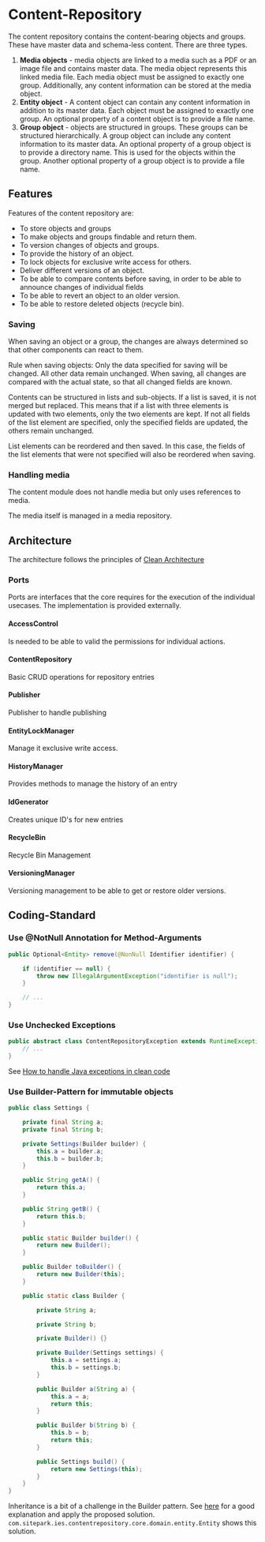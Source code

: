 # Content-Repository

The content repository contains the content-bearing objects and groups. These have master data and schema-less content. There are three types.

1. **Media objects** - media objects are linked to a media such as a PDF or an image file and contains master data. The media object represents this linked media file. Each media object must be assigned to exactly one group. Additionally, any content information can be stored at the media object.
2. **Entity object** - A content object can contain any content information in addition to its master data. Each object must be assigned to exactly one group. An optional property of a content object is to provide a file name.
3. **Group object** - objects are structured in groups. These groups can be structured hierarchically. A group object can include any content information to its master data.  An optional property of a group object is to provide a directory name. This is used for the objects within the group. Another optional property of a group object is to provide a file name.

## Features

Features of the content repository are:

* To store objects and groups
* To make objects and groups findable and return them.
* To version changes of objects and groups.
* To provide the history of an object.
* To lock objects for exclusive write access for others.
* Deliver different versions of an object.
* To be able to compare contents before saving, in order to be able to announce changes of individual fields
* To be able to revert an object to an older version.
* To be able to restore deleted objects (recycle bin).

### Saving

When saving an object or a group, the changes are always determined so that other components can react to them.

Rule when saving objects:
Only the data specified for saving will be changed. All other data remain unchanged.
When saving, all changes are compared with the actual state, so that all changed fields are known.

Contents can be structured in lists and sub-objects. If a list is saved, it is not merged but replaced. This means that if a list with three elements is updated with two elements, only the two elements are kept. If not all fields of the list element are specified, only the specified fields are updated, the others remain unchanged.

List elements can be reordered and then saved. In this case, the fields of the list elements that were not specified will also be reordered when saving.

### Handling media

The content module does not handle media but only uses references to media.

The media itself is managed in a media repository.

## Architecture

The architecture follows the principles of [Clean Architecture](https://blog.cleancoder.com/uncle-bob/2012/08/13/the-clean-architecture.html)

### Ports

Ports are interfaces that the core requires for the execution of the individual usecases. The implementation is provided externally.

#### AccessControl

Is needed to be able to valid the permissions for individual actions.

#### ContentRepository

Basic CRUD operations for repository entries

#### Publisher

Publisher to handle publishing

#### EntityLockManager

Manage it exclusive write access.

#### HistoryManager

Provides methods to manage the history of an entry

#### IdGenerator

Creates unique ID's for new entries

#### RecycleBin

Recycle Bin Management

#### VersioningManager

Versioning management to be able to get or restore older versions.


## Coding-Standard

### Use @NotNull Annotation for Method-Arguments

```java
public Optional<Entity> remove(@NonNull Identifier identifier) {

	if (identifier == null) {
		throw new IllegalArgumentException("identifier is null");
	}

	// ...
}
```

### Use Unchecked Exceptions

```java
public abstract class ContentRepositoryException extends RuntimeException {
	// ...
}
```

See [How to handle Java exceptions in clean code](https://ahmadatwi.me/2017/01/20/how-to-handle-java-exceptions-in-clean-code-part-1/)

### Use Builder-Pattern for immutable objects

```java
public class Settings {

	private final String a;
	private final String b;

	private Settings(Builder builder) {
		this.a = builder.a;
		this.b = builder.b;
	}

	public String getA() {
		return this.a;
	}

	public String getB() {
		return this.b;
	}

	public static Builder builder() {
		return new Builder();
	}

	public Builder toBuilder() {
		return new Builder(this);
	}

	public static class Builder {

		private String a;

		private String b;

		private Builder() {}

		private Builder(Settings settings) {
			this.a = settings.a;
			this.b = settings.b;
		}

		public Builder a(String a) {
			this.a = a;
			return this;
		}

		public Builder b(String b) {
			this.b = b;
			return this;
		}

		public Settings build() {
			return new Settings(this);
		}
	}
}
```

Inheritance is a bit of a challenge in the Builder pattern. See [here](https://github.com/rtenhove/eg-builder-inheritance) for a good explanation and apply the proposed solution. `com.sitepark.ies.contentrepository.core.domain.entity.Entity` shows this solution.
